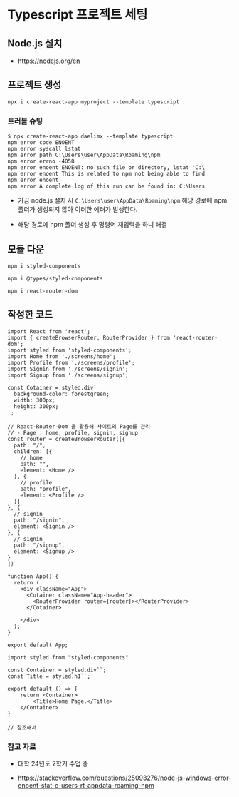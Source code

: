 # Typescript 프로젝트 세팅

## Node.js 설치

- https://nodejs.org/en

## 프로젝트 생성

```shell
npx i create-react-app myproject --template typescript
```

### 트러블 슈팅

```shell
$ npx create-react-app daelimx --template typescript
npm error code ENOENT
npm error syscall lstat
npm error path C:\Users\user\AppData\Roaming\npm
npm error errno -4058
npm error enoent ENOENT: no such file or directory, lstat 'C:\
npm error enoent This is related to npm not being able to find
npm error enoent
npm error A complete log of this run can be found in: C:\Users
```

- 가끔 node.js 설치 시 `C:\Users\user\AppData\Roaming\npm` 해당 경로에 npm 폴더가 생성되지 않아 이러한 에러가 발생한다.

- 해당 경로에 npm 폴더 생성 후 명령어 재입력을 하니 해결

## 모듈 다운

```shell
npm i styled-components

npm i @types/styled-components

npm i react-router-dom
```

## 작성한 코드

```tsx
import React from 'react';
import { createBrowserRouter, RouterProvider } from 'react-router-dom';
import styled from 'styled-components';
import Home from './screens/home';
import Profile from './screens/profile';
import Signin from './screens/signin';
import Signup from './screens/signup';

const Cotainer = styled.div`
  background-color: forestgreen;
  width: 300px;
  height: 300px;
`;

// React-Router-Dom 을 활용해 사이트의 Page를 관리
// - Page : home, profile, signin, signup
const router = createBrowserRouter([{
  path: "/",
  children: [{
    // home
    path: "",
    element: <Home />
  }, {
    // profile
    path: "profile",
    element: <Profile />
  }]
}, {
  // signin
  path: "/signin",
  element: <Signin />
}, {
  // signin
  path: "/signup",
  element: <Signup />
}
])

function App() {
  return (
    <div className="App">
      <Cotainer className="App-header">
        <RouterProvider router={router}></RouterProvider>
      </Cotainer>

    </div>
  );
}

export default App;
```

```tsx
import styled from "styled-components"

const Container = styled.div``;
const Title = styled.h1``;

export default () => {
    return <Container>
        <Title>Home Page.</Title>
    </Container>
}

// 참조해서 
```

### 참고 자료

- 대학 24년도 2학기 수업 중

- https://stackoverflow.com/questions/25093276/node-js-windows-error-enoent-stat-c-users-rt-appdata-roaming-npm
